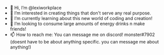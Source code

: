 - 👋 Hi, I’m @lexiworkplace 
- 👀 I’m interested in creating things that don't serve any real purpose.
- 🌱 I’m currently learning about this new world of coding and creation!
- 💞️ I’m looking to consume large amounts of energy drinks n make friends!
- 📫 How to reach me: You can message me on discord! monster#7902 (doesnt have to be about anything specific. you can message me about anything!)
